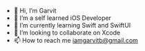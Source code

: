 - 👋 Hi, I’m Garvit
- 👀 I’m a self learned iOS Developer
- 🌱 I’m currently learning Swift and SwiftUI
- 💞️ I’m looking to collaborate on Xcode
- 📫 How to reach me iamgarvitb@gmail.com

<!---
iamgarvitb/iamgarvitb is a ✨ special ✨ repository because its `README.md` (this file) appears on your GitHub profile.
You can click the Preview link to take a look at your changes.
--->

